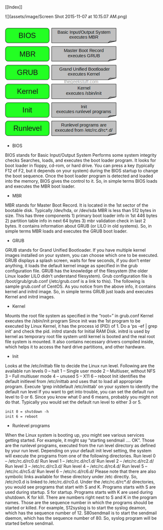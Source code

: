 [[Index]] 


![](assets/image/Screen Shot 2015-11-07 at 10.15.07 AM.png)

![](assets/image/linux-boot-process.png)
---
* BIOS

BIOS stands for Basic Input/Output System
Performs some system integrity checks
Searches, loads, and executes the boot loader program.
It looks for boot loader in floppy, cd-rom, or hard drive. You can press a key (typically F12 of F2, but it depends on your system) during the BIOS startup to change the boot sequence.
Once the boot loader program is detected and loaded into the memory, BIOS gives the control to it.
So, in simple terms BIOS loads and executes the MBR boot loader.

* MBR

MBR stands for Master Boot Record.
It is located in the 1st sector of the bootable disk. Typically /dev/hda, or /dev/sda
MBR is less than 512 bytes in size. This has three components 1) primary boot loader info in 1st 446 bytes 2) partition table info in next 64 bytes 3) mbr validation check in last 2 bytes.
It contains information about GRUB (or LILO in old systems).
So, in simple terms MBR loads and executes the GRUB boot loader.

* GRUB

GRUB stands for Grand Unified Bootloader.
If you have multiple kernel images installed on your system, you can choose which one to be executed.
GRUB displays a splash screen, waits for few seconds, if you don’t enter anything, it loads the default kernel image as specified in the grub configuration file.
GRUB has the knowledge of the filesystem (the older Linux loader LILO didn’t understand filesystem).
Grub configuration file is /boot/grub/grub.conf (/etc/grub.conf is a link to this). The following is sample grub.conf of CentOS.
As you notice from the above info, it contains kernel and initrd image.
So, in simple terms GRUB just loads and executes Kernel and initrd images.

* Kernel

Mounts the root file system as specified in the “root=” in grub.conf
Kernel executes the /sbin/init program
Since init was the 1st program to be executed by Linux Kernel, it has the process id (PID) of 1. Do a ‘ps -ef | grep init’ and check the pid.
initrd stands for Initial RAM Disk.
initrd is used by kernel as temporary root file system until kernel is booted and the real root file system is mounted. It also contains necessary drivers compiled inside, which helps it to access the hard drive partitions, and other hardware.

* Init

Looks at the /etc/inittab file to decide the Linux run level.
Following are the available run levels
0 – halt
1 – Single user mode
2 – Multiuser, without NFS
3 – Full multiuser mode
4 – unused
5 – X11
6 – reboot
Init identifies the default initlevel from /etc/inittab and uses that to load all appropriate program.
Execute ‘grep initdefault /etc/inittab’ on your system to identify the default run level
If you want to get into trouble, you can set the default run level to 0 or 6. Since you know what 0 and 6 means, probably you might not do that.
Typically you would set the default run level to either 3 or 5.

```
init 0 = shutdown -h 
init 6 = reboot
```

* Runlevel programs

When the Linux system is booting up, you might see various services getting started. For example, it might say “starting sendmail …. OK”. Those are the runlevel programs, executed from the run level directory as defined by your run level.
Depending on your default init level setting, the system will execute the programs from one of the following directories.
Run level 0 – /etc/rc.d/rc0.d/
Run level 1 – /etc/rc.d/rc1.d/
Run level 2 – /etc/rc.d/rc2.d/
Run level 3 – /etc/rc.d/rc3.d/
Run level 4 – /etc/rc.d/rc4.d/
Run level 5 – /etc/rc.d/rc5.d/
Run level 6 – /etc/rc.d/rc6.d/
Please note that there are also symbolic links available for these directory under /etc directly. So, /etc/rc0.d is linked to /etc/rc.d/rc0.d.
Under the /etc/rc.d/rc*.d/ directories, you would see programs that start with S and K.
Programs starts with S are used during startup. S for startup.
Programs starts with K are used during shutdown. K for kill.
There are numbers right next to S and K in the program names. Those are the sequence number in which the programs should be started or killed.
For example, S12syslog is to start the syslog deamon, which has the sequence number of 12. S80sendmail is to start the sendmail daemon, which has the sequence number of 80. So, syslog program will be started before sendmail.